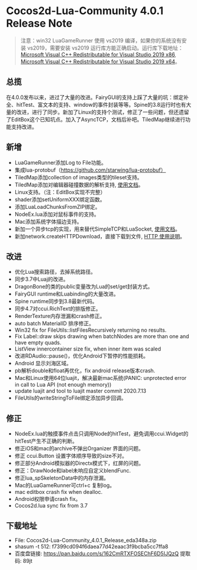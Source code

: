 # Cocos2d-Lua-Community 4.0.1 Release Note

> 注意：win32 LuaGameRunner 使用 vs2019 编译，如果你的系统没有安装 vs2019，需要安装 vs2019 运行库方能正确启动。运行库下载地址：[Microsoft Visual C++ Redistributable for Visual Studio 2019 x86](https://aka.ms/vs/16/release/VC_redist.x86.exe), [Microsoft Visual C++ Redistributable for Visual Studio 2019 x64](https://aka.ms/vs/16/release/VC_redist.x64.exe)。

## 总揽

在4.0.0发布以来，进过了大量的改进。FairyGUI的支持上踩了大量的坑：绑定补全、hitTest、富文本的支持、window的事件封装等等。Spine的3.8运行时也有大量的改进，进行了同步。新加了Linux的支持个测试，修正了一些问题，但还遗留了EditBox这个已知坑点。加入了AsyncTCP，文档后补吧。TiledMap继续进行功能支持改进。

## 新增

* LuaGameRunner添加Log to File功能。
* 集成lua-protobuf（https://github.com/starwing/lua-protobuf）
* TiledMap添加collection of images类型的tileset支持。
* TiledMap添加对编辑器碰撞数据的解析支持, [使用文档](../doc/tiled/index.md)。
* Linux支持。（注：EditBox实现不完整）
* shader添加setUniformXXX绑定函数。
* 添加LuaLoadChunksFromZIP绑定。
* NodeEx.lua添加对鼠标事件的支持。
* Mac添加系统字体描边支持。
* 新加一个异步tcp的实现，用来替代SimpleTCP和LuaSocket, [使用文档](../doc/asynctcp/index.md)。
* 新加network.createHTTPDownload，直接下载到文件, [HTTP 使用说明](../doc/http/index.md)。

## 改进

* 优化Lua搜索路径，去掉系统路径。
* 同步3.7中Luaj的改进。
* DragonBone的类的public变量改为Lua的set/get封装方式。
* FairyGUI runtime和Luabinding的大量改进。
* Spine runtime同步到3.8最新代码。
* 同步4.7对ccui.RichText的排版修正。
* RenderTexture内存泄漏和crash修正。
* auto batch MaterialID 排序修正。
* Win32 fix for FileUtils::listFilesRecursively returning no results.
* Fix Label::draw skips drawing when batchNodes are more than one and have empty quads.
* ListView innercontainer size fix, when inner item was scaled
* 改进RDAudio::pause()，优化Android下暂停的性能损耗。
* Android 显示刘海区域。
* pb解析double和float再优化，fix android release版本crash.
* Mac和Linux使用64位luajit，解决最新mac系统(PANIC: unprotected error in call to Lua API (not enough memory))
* update luajit and tool to luajit master commit 2020.7.13
* FileUtils的writeStringToFile绑定添加异步回调。

## 修正

* NodeEx.lua的触摸事件点击只调用Node的hitTest，避免调用ccui.Widget的hitTest产生不正确的判断。
* 修正iOS和mac的archive不弹出Organizer 界面的问题。
* 修正 ccui.Button 设置字体顺序导致的size不对。
* 修正部分Android模拟器的Directx模式下，红屏的问题。
* 修正：DrawNode和label未响应自定义blendFunc.
* 修正lua_spSkeletonData中的内存泄漏。
* Mac的LuaGameRunner可ctrl+c 复制log。
* mac editbox crash fix when dealloc.
* Android权限申请crash fix。
* Cocos2d.lua sync fix from 3.7

## 下载地址

* File: Cocos2d-Lua-Community_4.0.1_Release_eda348a.zip
* shasum -t 512: f7399cd094f6daea77d42eaac3f9bcba5cc7ffa8
* 百度盘链接: https://pan.baidu.com/s/162CmRTXFOSEChF6D5IJQzQ 提取码: 89jt